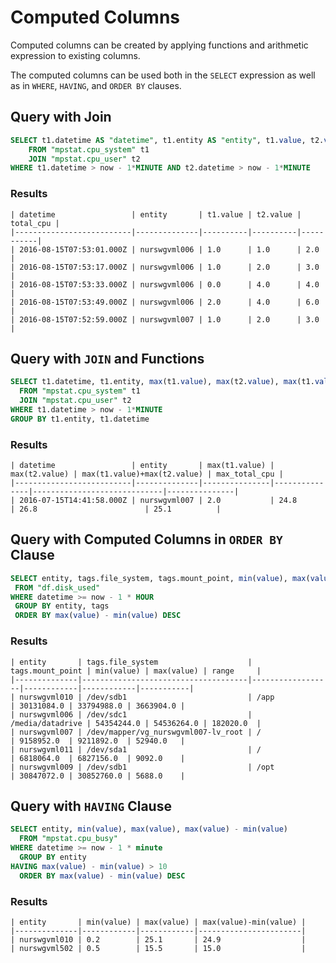 # Computed Columns

Computed columns can be created by applying functions and arithmetic expression to existing columns.

The computed columns can be used both in the `SELECT` expression as well as in `WHERE`, `HAVING`, and `ORDER BY` clauses.

## Query with Join

```sql
SELECT t1.datetime AS "datetime", t1.entity AS "entity", t1.value, t2.value, t1.value + t2.value AS total_cpu
    FROM "mpstat.cpu_system" t1
    JOIN "mpstat.cpu_user" t2
WHERE t1.datetime > now - 1*MINUTE AND t2.datetime > now - 1*MINUTE
```

### Results

```ls
| datetime                 | entity       | t1.value | t2.value | total_cpu |
|--------------------------|--------------|----------|----------|-----------|
| 2016-08-15T07:53:01.000Z | nurswgvml006 | 1.0      | 1.0      | 2.0       |
| 2016-08-15T07:53:17.000Z | nurswgvml006 | 1.0      | 2.0      | 3.0       |
| 2016-08-15T07:53:33.000Z | nurswgvml006 | 0.0      | 4.0      | 4.0       |
| 2016-08-15T07:53:49.000Z | nurswgvml006 | 2.0      | 4.0      | 6.0       |
| 2016-08-15T07:52:59.000Z | nurswgvml007 | 1.0      | 2.0      | 3.0       |
```

## Query with `JOIN` and Functions

```sql
SELECT t1.datetime, t1.entity, max(t1.value), max(t2.value), max(t1.value) + max(t2.value), max(t1.value + t2.value) AS max_total_cpu
  FROM "mpstat.cpu_system" t1
  JOIN "mpstat.cpu_user" t2
WHERE t1.datetime > now - 1*MINUTE
GROUP BY t1.entity, t1.datetime
```

### Results

```ls
| datetime                 | entity       | max(t1.value) | max(t2.value) | max(t1.value)+max(t2.value) | max_total_cpu |
|--------------------------|--------------|---------------|---------------|-----------------------------|---------------|
| 2016-07-15T14:41:58.000Z | nurswgvml007 | 2.0           | 24.8          | 26.8                        | 25.1          |
```

## Query with Computed Columns in `ORDER BY` Clause

```sql
SELECT entity, tags.file_system, tags.mount_point, min(value), max(value), max(value) - min(value) AS range
 FROM "df.disk_used"
WHERE datetime >= now - 1 * HOUR
 GROUP BY entity, tags
 ORDER BY max(value) - min(value) DESC
```

### Results

```ls
| entity       | tags.file_system                    | tags.mount_point | min(value) | max(value) | range     |
|--------------|-------------------------------------|------------------|------------|------------|-----------|
| nurswgvml010 | /dev/sdb1                           | /app             | 30131084.0 | 33794988.0 | 3663904.0 |
| nurswgvml006 | /dev/sdc1                           | /media/datadrive | 54354244.0 | 54536264.0 | 182020.0  |
| nurswgvml007 | /dev/mapper/vg_nurswgvml007-lv_root | /                | 9158952.0  | 9211892.0  | 52940.0   |
| nurswgvml011 | /dev/sda1                           | /                | 6818064.0  | 6827156.0  | 9092.0    |
| nurswgvml009 | /dev/sdb1                           | /opt             | 30847072.0 | 30852760.0 | 5688.0    |
```

## Query with `HAVING` Clause

```sql
SELECT entity, min(value), max(value), max(value) - min(value)
  FROM "mpstat.cpu_busy"
WHERE datetime >= now - 1 * minute
  GROUP BY entity
HAVING max(value) - min(value) > 10
  ORDER BY max(value) - min(value) DESC
```

### Results

```ls
| entity       | min(value) | max(value) | max(value)-min(value) |
|--------------|------------|------------|-----------------------|
| nurswgvml010 | 0.2        | 25.1       | 24.9                  |
| nurswgvml502 | 0.5        | 15.5       | 15.0                  |
```
